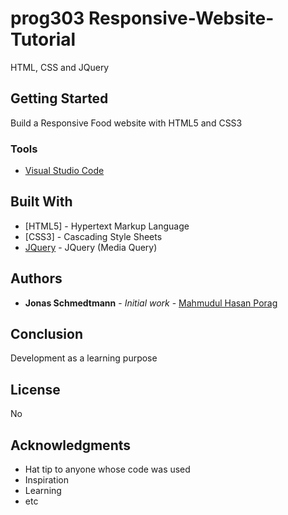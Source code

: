# prog303 Responsive-Website-Tutorial
HTML, CSS and JQuery

## Getting Started
Build a Responsive Food website with HTML5 and CSS3


### Tools

* [Visual Studio Code](https://code.visualstudio.com/)



## Built With

* [HTML5] - Hypertext Markup Language
* [CSS3] - Cascading Style Sheets
* [JQuery](https://jquery.com/) - JQuery (Media Query)

## Authors

* **Jonas Schmedtmann** - *Initial work* - [Mahmudul Hasan Porag](https://github.com/porag303)

## Conclusion

Development as a learning purpose

## License

No

## Acknowledgments

* Hat tip to anyone whose code was used
* Inspiration
* Learning
* etc

